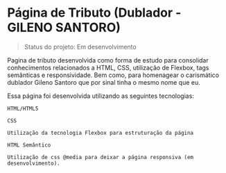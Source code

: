 <h1>Página de Tributo (Dublador - GILENO SANTORO)</h1>

>Status do projeto: Em desenvolvimento 

Pagina de tributo desenvolvida como forma de estudo para consolidar conhecimentos relacionados a HTML, CSS, utilização de Flexbox, tags semânticas e responsividade. 
Bem como, para homenagear o carismático dublador Gileno Santoro que por sinal tinha o mesmo nome que eu.

Essa página foi desenvolvida utilizando as seguintes tecnologias:

```
HTML/HTML5
```
```
CSS
```
```
Utilização da tecnologia Flexbox para estruturação da página
```
```
HTML Semântico
```
```
Utilização de css @media para deixar a página responsiva (em desenvolvimento).
```
